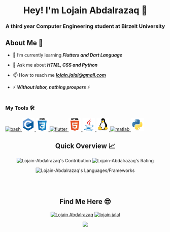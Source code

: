 <h1 align="center">Hey! I'm Lojain Abdalrazaq 👋</h1>
<h3 align="center">A third year Computer Engineering student at Birzeit University</h3>

<h2>About Me 📌</h2>

- 🌱 I’m currently learning ***Flutters and Dart Language***

- 💬 Ask me about ***HTML, CSS and Python***

- 📫 How to reach me ***lojain.jalal@gmail.com***

- ⚡ ***Without labor, nothing prospers*** ⚡ <br></br>

<h3 align="left"> My Tools 🛠</h3>
<p align="left">
<a href="https://www.gnu.org/software/bash/" target="_blank" rel="noreferrer"> <img src="https://www.vectorlogo.zone/logos/gnu_bash/gnu_bash-icon.svg" alt="bash" width="40" height="40"/> </a> <a href="https://www.cprogramming.com/" target="_blank" rel="noreferrer"> <img src="https://raw.githubusercontent.com/devicons/devicon/master/icons/c/c-original.svg" alt="c" width="40" height="40"/> </a> <a href="https://www.w3schools.com/css/" target="_blank" rel="noreferrer"> <img src="https://raw.githubusercontent.com/devicons/devicon/master/icons/css3/css3-original-wordmark.svg" alt="css3" width="40" height="40"/> </a> <a href="https://flutter.dev" target="_blank" rel="noreferrer"> <img src="https://www.vectorlogo.zone/logos/flutterio/flutterio-icon.svg" alt="flutter" width="40" height="40"/> </a> <a href="https://www.w3.org/html/" target="_blank" rel="noreferrer"> <img src="https://raw.githubusercontent.com/devicons/devicon/master/icons/html5/html5-original-wordmark.svg" alt="html5" width="40" height="40"/> </a> <a href="https://www.java.com" target="_blank" rel="noreferrer"> <img src="https://raw.githubusercontent.com/devicons/devicon/master/icons/java/java-original.svg" alt="java" width="40" height="40"/> </a> <a href="https://www.linux.org/" target="_blank" rel="noreferrer"> <img src="https://raw.githubusercontent.com/devicons/devicon/master/icons/linux/linux-original.svg" alt="linux" width="40" height="40"/> </a> <a href="https://www.mathworks.com/" target="_blank" rel="noreferrer"> <img src="https://upload.wikimedia.org/wikipedia/commons/2/21/Matlab_Logo.png" alt="matlab" width="40" height="40"/> </a>  <a href="https://www.python.org" target="_blank" rel="noreferrer"> <img src="https://raw.githubusercontent.com/devicons/devicon/master/icons/python/python-original.svg" alt="python" width="40" height="40"/> </a> </p>

<h2 align="center">Quick Overview 📈</h2>  
<p align = "center">
  <img src = "https://github-readme-stats.vercel.app/api?username=Lojain-Abdalrazaq&count_private=true&theme=radical&hide_border=true" alt = "Lojain-Abdalrazaq's Contribution" width = 400 >
  <img src = "https://github-readme-streak-stats.herokuapp.com?user=Lojain-Abdalrazaq&count_private=true&theme=radical&hide_border=true" alt = "Lojain-Abdalrazaq's Rating" width = 400 >
</p>
<p align = "center">
 <img src = "https://github-readme-stats.vercel.app/api/top-langs?username=Lojain-Abdalrazaq&show_icons=true&count_private=true&locale=en&layout=compact&langs_count=10&t&hide_border=true&bg_color=282A36&title_color=DD6387&text_color=fff&icon_color=fff" alt = "Lojain-Abdalrazaq's Languages/Frameworks" width = 400 />
</p>
<br></br>
<h2 align="center">Find Me Here 😎</h2>
<p align="center">
 <a href="https://www.leetcode.com/lojain_abdalrazaq" target="blank"><img align="center" src="https://raw.githubusercontent.com/rahuldkjain/github-profile-readme-generator/master/src/images/icons/Social/leet-code.svg" alt="Lojain Abdalrazaq" height="30" width="40" /></a>
 <a href="https://www.linkedin.com/in/lojain-jalal-60a074206/" target="blank"><img align="center" src="https://cdn-icons-png.flaticon.com/512/174/174857.png" alt="lojain jalal" height="35" width="40" /></a>
</p>
<div align="center" >
  <img src="https://profile-counter.glitch.me/Lojain-Abdalrazaq/count.svg"></img>
</div>







